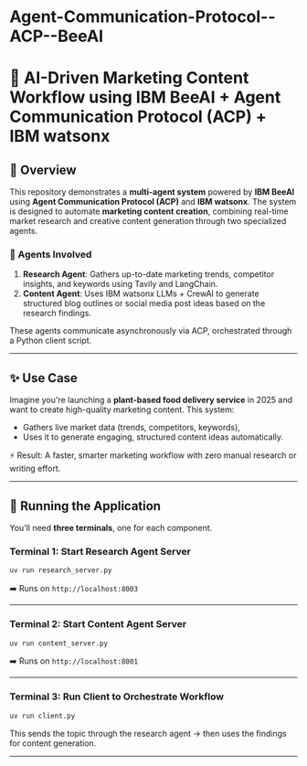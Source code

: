 # Agent-Communication-Protocol--ACP--BeeAI

# 🧠 AI-Driven Marketing Content Workflow using IBM BeeAI + Agent Communication Protocol (ACP) + IBM watsonx

## 📌 Overview

This repository demonstrates a **multi-agent system** powered by **IBM BeeAI** using **Agent Communication Protocol (ACP)** and **IBM watsonx**. The system is designed to automate **marketing content creation**, combining real-time market research and creative content generation through two specialized agents.

### 👥 Agents Involved

1. **Research Agent**: Gathers up-to-date marketing trends, competitor insights, and keywords using Tavily and LangChain.
2. **Content Agent**: Uses IBM watsonx LLMs + CrewAI to generate structured blog outlines or social media post ideas based on the research findings.

These agents communicate asynchronously via ACP, orchestrated through a Python client script.

---

## ✨ Use Case

Imagine you're launching a **plant-based food delivery service** in 2025 and want to create high-quality marketing content. This system:
- Gathers live market data (trends, competitors, keywords),
- Uses it to generate engaging, structured content ideas automatically.

⚡ Result: A faster, smarter marketing workflow with zero manual research or writing effort.

---
## 🚀 Running the Application

You’ll need **three terminals**, one for each component.

### Terminal 1: Start Research Agent Server

```bash
uv run research_server.py
```

➡️ Runs on `http://localhost:8003`

---

### Terminal 2: Start Content Agent Server

```bash
uv run content_server.py
```

➡️ Runs on `http://localhost:8001`

---

### Terminal 3: Run Client to Orchestrate Workflow

```bash
uv run client.py
```

This sends the topic through the research agent → then uses the findings for content generation.

---

